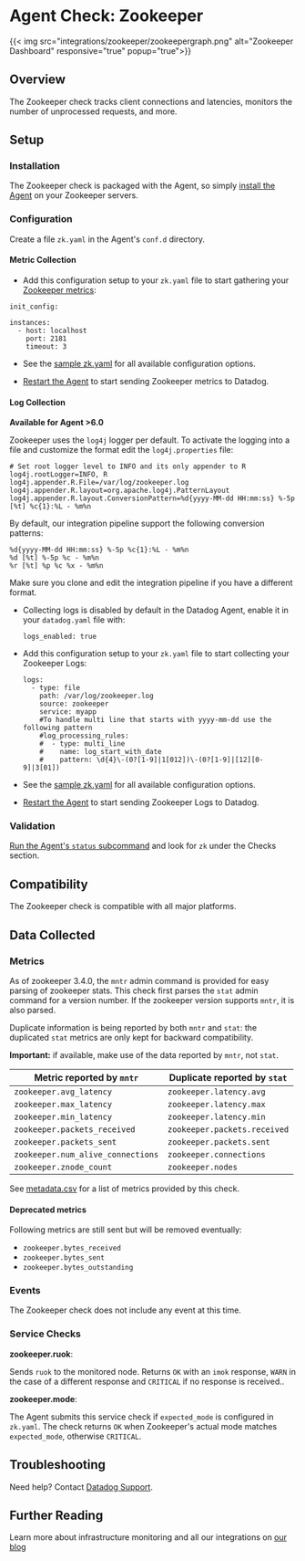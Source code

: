# Agent Check: Zookeeper
{{< img src="integrations/zookeeper/zookeepergraph.png" alt="Zookeeper Dashboard" responsive="true" popup="true">}}
## Overview

The Zookeeper check tracks client connections and latencies, monitors the number of unprocessed requests, and more.

## Setup
### Installation

The Zookeeper check is packaged with the Agent, so simply [install the Agent](https://app.datadoghq.com/account/settings#agent) on your Zookeeper servers.

### Configuration

Create a file `zk.yaml` in the Agent's `conf.d` directory.

#### Metric Collection

*  Add this configuration setup to your `zk.yaml` file to start gathering your [Zookeeper metrics](#metrics):

```
init_config:

instances:
  - host: localhost
    port: 2181
    timeout: 3
```

* See the [sample zk.yaml](https://github.com/DataDog/integrations-core/blob/master/zk/conf.yaml.example) for all available configuration options.

* [Restart the Agent](https://docs.datadoghq.com/agent/faq/agent-commands/#start-stop-restart-the-agent) to start sending Zookeeper metrics to Datadog.

#### Log Collection

**Available for Agent >6.0**

Zookeeper uses the `log4j` logger per default. To activate the logging into a file and customize the format edit the `log4j.properties` file:

```
# Set root logger level to INFO and its only appender to R
log4j.rootLogger=INFO, R
log4j.appender.R.File=/var/log/zookeeper.log
log4j.appender.R.layout=org.apache.log4j.PatternLayout
log4j.appender.R.layout.ConversionPattern=%d{yyyy-MM-dd HH:mm:ss} %-5p [%t] %c{1}:%L - %m%n
```

By default, our integration pipeline support the following conversion patterns:

  ```
  %d{yyyy-MM-dd HH:mm:ss} %-5p %c{1}:%L - %m%n
  %d [%t] %-5p %c - %m%n
  %r [%t] %p %c %x - %m%n
  ```

Make sure you clone and edit the integration pipeline if you have a different format.

* Collecting logs is disabled by default in the Datadog Agent, enable it in your `datadog.yaml` file with:

  ```
  logs_enabled: true
  ```

* Add this configuration setup to your `zk.yaml` file to start collecting your Zookeeper Logs:

  ```
  logs:
    - type: file
      path: /var/log/zookeeper.log
      source: zookeeper
      service: myapp
      #To handle multi line that starts with yyyy-mm-dd use the following pattern
      #log_processing_rules:
      #  - type: multi_line
      #    name: log_start_with_date
      #    pattern: \d{4}\-(0?[1-9]|1[012])\-(0?[1-9]|[12][0-9]|3[01])
  ```

* See the [sample zk.yaml](https://github.com/DataDog/integrations-core/blob/master/zk/conf.yaml.example) for all available configuration options.

* [Restart the Agent](https://docs.datadoghq.com/agent/faq/agent-commands/#start-stop-restart-the-agent) to start sending Zookeeper Logs to Datadog.

### Validation

[Run the Agent's `status` subcommand](https://docs.datadoghq.com/agent/faq/agent-commands/#agent-status-and-information) and look for `zk` under the Checks section.

## Compatibility

The Zookeeper check is compatible with all major platforms.

## Data Collected
### Metrics

As of zookeeper 3.4.0, the `mntr` admin command is provided for easy parsing of
zookeeper stats. This check first parses the `stat` admin command for a version
number. If the zookeeper version supports `mntr`, it is also parsed.

Duplicate information is being reported by both `mntr` and `stat`: the duplicated
 `stat` metrics are only kept for backward compatibility.

**Important:** if available, make use of the data reported by `mntr`, not `stat`.

| Metric reported by `mntr` | Duplicate reported by `stat` |
| ------------------------- | ---------------------------- |
| `zookeeper.avg_latency` | `zookeeper.latency.avg` |
| `zookeeper.max_latency` | `zookeeper.latency.max` |
| `zookeeper.min_latency` | `zookeeper.latency.min` |
| `zookeeper.packets_received` | `zookeeper.packets.received` |
| `zookeeper.packets_sent` | `zookeeper.packets.sent` |
| `zookeeper.num_alive_connections` | `zookeeper.connections` |
| `zookeeper.znode_count` | `zookeeper.nodes` |

See [metadata.csv](https://github.com/DataDog/integrations-core/blob/master/zk/metadata.csv)
for a list of metrics provided by this check.

#### Deprecated metrics

Following metrics are still sent but will be removed eventually:
 * `zookeeper.bytes_received`
 * `zookeeper.bytes_sent`
 * `zookeeper.bytes_outstanding`

### Events
The Zookeeper check does not include any event at this time.

### Service Checks

**zookeeper.ruok**:

Sends `ruok` to the monitored node. Returns `OK` with an `imok` response, `WARN` in the case of a different response and `CRITICAL` if no response is received..

**zookeeper.mode**:

The Agent submits this service check if `expected_mode` is configured in `zk.yaml`. The check returns `OK` when Zookeeper's actual mode matches `expected_mode`, otherwise `CRITICAL`.

## Troubleshooting
Need help? Contact [Datadog Support](http://docs.datadoghq.com/help/).

## Further Reading
Learn more about infrastructure monitoring and all our integrations on [our blog](https://www.datadoghq.com/blog/)
